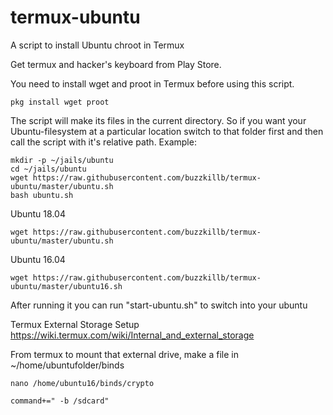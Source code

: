 # termux-ubuntu

A script to install Ubuntu chroot in Termux  

Get termux and hacker's keyboard from Play Store.  

You need to install wget and proot in Termux before using this script.

```
pkg install wget proot
```

The script will make its files in the current directory. So if you want your Ubuntu-filesystem at a particular location switch to that folder first and then call the script with it's relative path. Example:
```
mkdir -p ~/jails/ubuntu
cd ~/jails/ubuntu
wget https://raw.githubusercontent.com/buzzkillb/termux-ubuntu/master/ubuntu.sh
bash ubuntu.sh
```
Ubuntu 18.04
```
wget https://raw.githubusercontent.com/buzzkillb/termux-ubuntu/master/ubuntu.sh
```

Ubuntu 16.04
```
wget https://raw.githubusercontent.com/buzzkillb/termux-ubuntu/master/ubuntu16.sh
```

After running it you can run "start-ubuntu.sh" to switch into your ubuntu

Termux External Storage Setup  
https://wiki.termux.com/wiki/Internal_and_external_storage  

From termux to mount that external drive, make a file in ~/home/ubuntufolder/binds  
```
nano /home/ubuntu16/binds/crypto
```
```
command+=" -b /sdcard"
```
